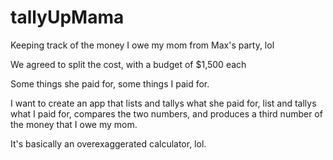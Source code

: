 # tallyUpMama
Keeping track of the money I owe my mom from Max's party, lol
<p>We agreed to split the cost, with a budget of $1,500 each
<p>Some things she paid for, some things I paid for.
<p>
<p>I want to create an app that lists and tallys what she paid for, list and tallys what I paid for, 
compares the two numbers, and produces a third number of the money that I owe my mom. 
<p>
<p>It's basically an overexaggerated calculator, lol.

